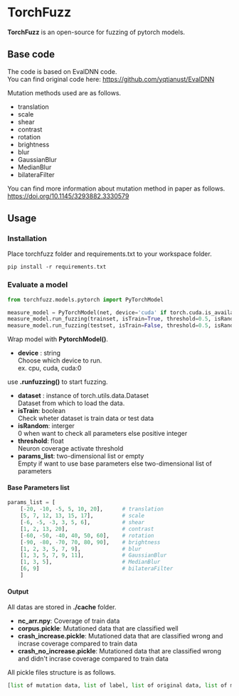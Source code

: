# TorchFuzz

**TorchFuzz** is an open-source for fuzzing of pytorch models.

## Base code

The code is based on EvalDNN code.  
You can find original code here: https://github.com/yqtianust/EvalDNN  
  
Mutation methods used are as follows. 
- translation
- scale
- shear
- contrast
- rotation
- brightness
- blur
- GaussianBlur
- MedianBlur
- bilateraFilter
  
You can find more information about mutation method in paper as follows.  
https://doi.org/10.1145/3293882.3330579

## Usage

### Installation

Place torchfuzz folder and requirements.txt to your workspace folder.

```
pip install -r requirements.txt
```

### Evaluate a model

```python
from torchfuzz.models.pytorch import PyTorchModel

measure_model = PyTorchModel(net, device='cuda' if torch.cuda.is_available() else 'cpu')
measure_model.run_fuzzing(trainset, isTrain=True, threshold=0.5, isRandom=0)
measure_model.run_fuzzing(testset, isTrain=False, threshold=0.5, isRandom=0)
```

Wrap model with **PytorchModel()**.  
- **device** : string  
    Choose which device to run.  
    ex. cpu, cuda, cuda:0 
  
use **.runfuzzing()** to start fuzzing.

- **dataset** : instance of torch.utils.data.Dataset  
    Dataset from which to load the data.  
- **isTrain**: boolean  
    Check wheter dataset is train data or test data  
- **isRandom**: interger  
    0 when want to check all parameters else positive integer  
- **threshold**: float  
    Neuron coverage activate threshold  
- **params_list**: two-dimensional list or empty  
    Empty if want to use base parameters else two-dimensional list of parameters
#### Base Parameters list
```python
params_list = [
    [-20, -10, -5, 5, 10, 20],      # translation
    [5, 7, 12, 13, 15, 17],         # scale
    [-6, -5, -3, 3, 5, 6],          # shear
    [1, 2, 13, 20],                 # contrast
    [-60, -50, -40, 40, 50, 60],    # rotation
    [-90, -80, -70, 70, 80, 90],    # brightness
    [1, 2, 3, 5, 7, 9],             # blur
    [1, 3, 5, 7, 9, 11],            # GaussianBlur
    [1, 3, 5],                      # MedianBlur
    [6, 9]                          # bilateraFilter
    ]
```
#### Output
All datas are stored in **./cache** folder.

- **nc_arr.npy**: Coverage of train data  
- **corpus.pickle**: Mutationed data that are classified well  
- **crash_increase.pickle**: Mutationed data that are classified wrong and incrase coverage compared to train data  
- **crash_no_increase.pickle**: Mutationed data that are classified wrong and didn't incrase coverage compared to train data

All pickle files structure is as follows.
```python
[list of mutation data, list of label, list of original data, list of mutation parameter]
```
